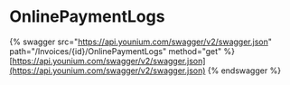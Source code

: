 # OnlinePaymentLogs

{% swagger src="https://api.younium.com/swagger/v2/swagger.json" path="/Invoices/{id}/OnlinePaymentLogs" method="get" %}
[https://api.younium.com/swagger/v2/swagger.json](https://api.younium.com/swagger/v2/swagger.json)
{% endswagger %}
